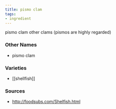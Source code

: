 ```yaml
---
title: pismo clam
tags:
- ingredient
---
```

pismo clam other clams (pismos are highly regarded)

### Other Names

* pismo clam

### Varieties

* [[shellfish]]

### Sources
* http://foodsubs.com/Shelfish.html
